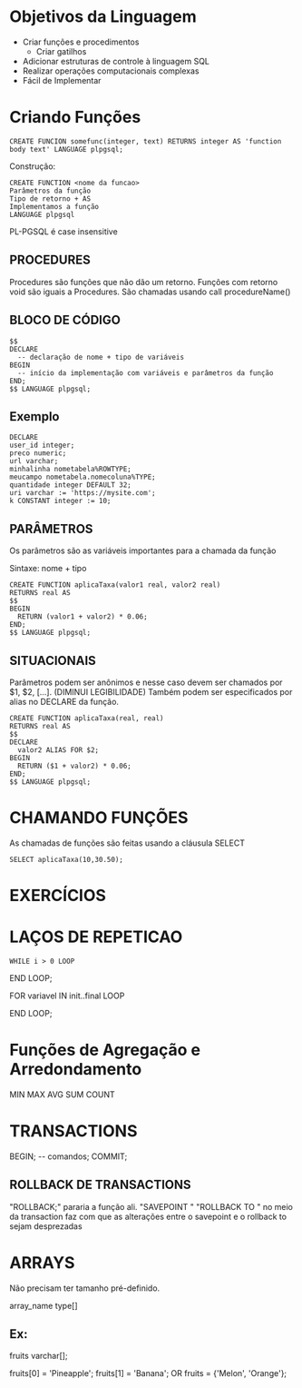 # Objetivos da Linguagem

  - Criar funções e procedimentos
    - Criar gatilhos
  - Adicionar estruturas de controle à linguagem SQL
  - Realizar operações computacionais complexas
  - Fácil de Implementar

# Criando Funções
  ```
  CREATE FUNCION somefunc(integer, text) RETURNS integer AS 'function body text' LANGUAGE plpgsql;
  ```

  Construção:
  ```
  CREATE FUNCTION <nome da funcao>
  Parâmetros da função 
  Tipo de retorno + AS
  Implementamos a função 
  LANGUAGE plpgsql
  ```

  PL-PGSQL é case insensitive

  ## PROCEDURES
  Procedures são funções que não dão um retorno. Funções com retorno void são iguais a Procedures.
  São chamadas usando call procedureName()


  ## BLOCO DE CÓDIGO
  ```
  $$ 
  DECLARE
    -- declaração de nome + tipo de variáveis
  BEGIN
    -- início da implementação com variáveis e parâmetros da função
  END;
  $$ LANGUAGE plpgsql;
  ```
  ## Exemplo
  ```
  DECLARE
  user_id integer;
  preco numeric;
  url varchar;
  minhalinha nometabela%ROWTYPE;
  meucampo nometabela.nomecoluna%TYPE;
  quantidade integer DEFAULT 32;
  uri varchar := 'https://mysite.com';
  k CONSTANT integer := 10;
  ```

  ## PARÂMETROS
  Os parâmetros são as variáveis importantes para a chamada da função
  
  Sintaxe: nome + tipo
  ```
  CREATE FUNCTION aplicaTaxa(valor1 real, valor2 real)
  RETURNS real AS 
  $$
  BEGIN
    RETURN (valor1 + valor2) * 0.06;
  END;
  $$ LANGUAGE plpgsql;
  ```

  ## SITUACIONAIS
  Parâmetros podem ser anônimos e nesse caso devem ser chamados por $1, $2, [...]. (DIMINUI LEGIBILIDADE)
  Também podem ser especificados por alias no DECLARE da função.

  ```
  CREATE FUNCTION aplicaTaxa(real, real)
  RETURNS real AS 
  $$
  DECLARE
    valor2 ALIAS FOR $2;
  BEGIN
    RETURN ($1 + valor2) * 0.06;
  END;
  $$ LANGUAGE plpgsql;
  ```

# CHAMANDO FUNÇÕES

  As chamadas de funções são feitas usando a cláusula SELECT
  
  ```
  SELECT aplicaTaxa(10,30.50);
  ```

# EXERCÍCIOS

# LAÇOS DE REPETICAO

	WHILE i > 0 LOOP

  END LOOP;

  FOR variavel IN init..final LOOP

  END LOOP;

# Funções de Agregação e Arredondamento
  MIN MAX AVG SUM COUNT

# TRANSACTIONS
BEGIN;
  -- comandos;
COMMIT;

  ## ROLLBACK DE TRANSACTIONS

  "ROLLBACK;" pararia a função ali.
  "SAVEPOINT <nomeDoSavePoint>"
  "ROLLBACK TO <nomeDoSavePoint>" no meio da transaction faz com que as alterações entre o savepoint e o rollback to sejam desprezadas

# ARRAYS
Não precisam ter tamanho pré-definido.

  array_name type[]

  ## Ex:
  fruits varchar[];

  fruits[0] = 'Pineapple';
  fruits[1] = 'Banana';
  OR
  fruits = {'Melon', 'Orange'}; 